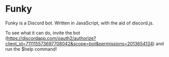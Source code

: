 # Funky
Funky is a Discord bot. Written in JavaScript, with the aid of discord.js.

To see what it can do, invite the bot (https://discordapp.com/oauth2/authorize?client_id=711115573697708042&scope=bot&permissions=2013654134) and run the $help command!

